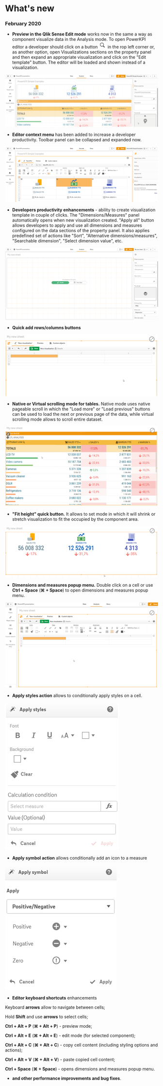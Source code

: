 # What's new

### February 2020

* **Preview in the Qlik Sense Edit mode** works now in the same a way as component visualize data in the Analysis mode.  To open PowerKPI editor a developer should click on a button ![](.gitbook/assets/image%20%28151%29.png) in the rop left corner or, as another option, open Visualizations sections on the property panel and then expand an appropriate  visualization and click on the "Edit template" button. The editor will be loaded and shown instead of a visualization.

![](.gitbook/assets/neweditmode.gif)

* **Editor context menu** has been added to increase a developer productivity. Toolbar panel can be collapsed and expanded now.

![](.gitbook/assets/contextmenu.gif)

* **Developers productivity enhancements** - ability to create visualization template in couple of clicks. The "Dimensions/Measures" panel automatically opens when new visualization created. "Apply all" button allows developers to apply and use all dimensions and measures configured on the data sections of the property panel. It also applies predefined set of actions like "Sort", "Alternative dimensions/measures", "Searchable dimension", "Select dimension value", etc.

![](.gitbook/assets/productivityenhancements.gif)

* **Quick add rows/columns buttons**

![](.gitbook/assets/quickaddcellsbuttons.gif)

* **Native or Virtual scrolling mode for tables.** Native mode uses native pageable scroll in which the  "Load more" or "Load previous" buttons can be used to load the next or previous page of the data, while virtual scrolling mode allows to scroll entire dataset.

![](.gitbook/assets/scrolling.gif)

* **"Fit height" quick button.** It allows to set mode  in which it will shrink or stretch visualization to fit the occupied by the component area.

![](.gitbook/assets/fitheight.gif)

* **Dimensions and measures popup menu.** Double click on a cell or use **Ctrl + Space** \(**⌘ + Space**\)  to open dimensions and measures popup menu.

![](.gitbook/assets/dimsmeasurespopup.gif)

* **Apply styles action** allows to conditionally apply styles on a cell.

![](.gitbook/assets/applystylesaction.png)

* **Apply symbol action** allows conditionally add an icon to a measure

![](.gitbook/assets/applysymbolaction.png)

* **Editor keyboard shortcuts** enhancements

Keyboard **arrows** allow to navigate between cells; 

Hold **Shift** and use **arrows** to select cells;

**Ctrl + Alt + P** \(**⌘ + Alt + P**\) - preview mode;

**Ctrl + Alt + E** \(**⌘ + Alt + E**\) - edit mode \(for selected component\);

**Ctrl + Alt + C** \(**⌘ + Alt + C**\) - copy cell content \(including styling options and actions\);

**Ctrl + Alt + V** \(**⌘ + Alt + V**\) - paste copied cell content;

**Ctrl + Space** \(**⌘ + Space**\) - opens dimensions and measures popup menu.

* **and other performance improvements and bug fixes**.



